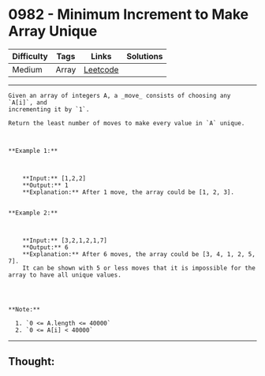 # 0982 - Minimum Increment to Make Array Unique

Difficulty  | Tags | Links | Solutions
----------- | ---- | ----- | -----
Medium | Array | [Leetcode](https://leetcode.com/problems/minimum-increment-to-make-array-unique/description/) |


-----------

```
Given an array of integers A, a _move_ consists of choosing any `A[i]`, and
incrementing it by `1`.

Return the least number of moves to make every value in `A` unique.



**Example 1:**

    
    
    **Input:** [1,2,2]
    **Output:** 1
    **Explanation:** After 1 move, the array could be [1, 2, 3].
    

**Example 2:**

    
    
    **Input:** [3,2,1,2,1,7]
    **Output:** 6
    **Explanation:** After 6 moves, the array could be [3, 4, 1, 2, 5, 7].
    It can be shown with 5 or less moves that it is impossible for the array to have all unique values.
    



**Note:**

  1. `0 <= A.length <= 40000`
  2. `0 <= A[i] < 40000`
```

-----------

## Thought:
